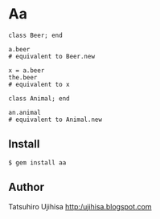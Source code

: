 # Aa

    class Beer; end

    a.beer
    # equivalent to Beer.new
    
    x = a.beer
    the.beer
    # equivalent to x

    class Animal; end
    
    an.animal
    # equivalent to Animal.new

## Install

    $ gem install aa

## Author

Tatsuhiro Ujihisa
<http:/ujihisa.blogspot.com>
